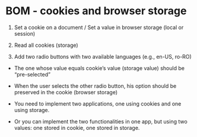 # BOM - cookies and browser storage

1. Set a cookie on a document / Set a value in browser storage (local or session)

2. Read all cookies (storage)

3. Add two radio buttons with two available languages (e.g., en-US, ro-RO)

* The one whose value equals cookie’s value (storage value) should be “pre-selected”

* When the user selects the other radio button, his option should be preserved in the cookie (browser storage)


* You need to implement two applications, one using cookies and one using storage.

* Or you can implement the two functionalities in one app, but using two values: one stored in cookie, one stored in storage.
